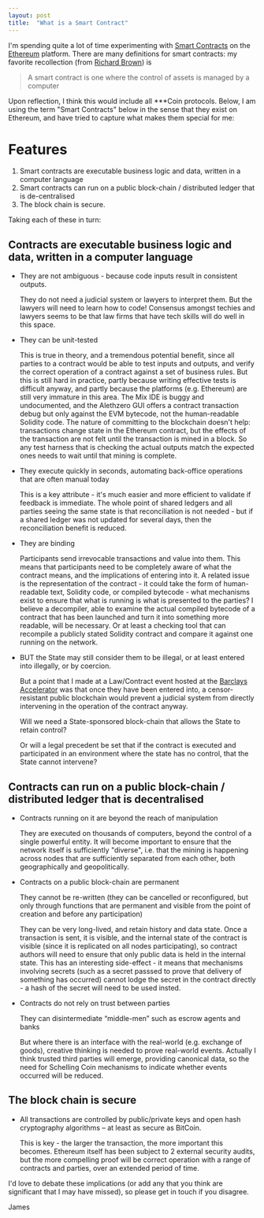 ```yaml
---
layout: post
title:  "What is a Smart Contract"
---
```


I'm spending quite a lot of time experimenting with [Smart Contracts](https://en.wikipedia.org/wiki/Smart_contract) on the [Ethereum](https://www.ethereum.org/) platform. There are many definitions for smart contracts: my favorite recollection (from [Richard Brown](http://gendal.me)) is 

> A smart contract is one where the control of assets is managed by a computer

Upon reflection, I think this would include all ***Coin protocols. Below, I am using the term "Smart Contracts" below in the sense that they exist on Ethereum, and have tried to capture what makes them special for me:

Features
========
1. Smart contracts are executable business logic and data, written in a computer language
2. Smart contracts can run on a public block-chain / distributed ledger that is de-centralised
3. The block chain is secure.
 
Taking each of these in turn:

Contracts are executable business logic and data, written in a computer language
--------------------------------------------------------------------------------

*	They are not ambiguous - because code inputs result in consistent outputs.

	They do not need a judicial system or lawyers to interpret them. But the lawyers will need to learn how to code! Consensus amongst techies and lawyers seems to be that law firms that have tech skills will do well in this space.

*	They can be unit-tested

	This is true in theory, and a tremendous potential benefit, since all parties to a contract would be able to test inputs and outputs, and verify the correct operation of a contract against a set of business rules. But this is still hard in practice, partly because writing effective tests is difficult anyway, and partly because the platforms (e.g. Ethereum) are still very immature in this area. The Mix IDE is buggy and undocumented, and the Alethzero GUI offers a contract transaction debug but only against the EVM bytecode, not the human-readable Solidity code. The nature of committing to the blockchain doesn't help: transactions change state in the Ethereum contract, but the effects of the transaction are not felt until the transaction is mined in a block. So any test harness that is checking the actual outputs match the expected ones needs to wait until that mining is complete.

*	They execute quickly in seconds, automating back-office operations that are often manual today

	This is a key attribute - it's much easier and more efficient to validate if feedback is immediate. The whole point of shared ledgers and all parties seeing the same state is that reconciliation is not needed - but if a shared ledger was not updated for several days, then the reconciliation benefit is reduced.

*	They are binding

	Participants send irrevocable transactions and value into them. This means that participants need to be completely aware of what the contract means, and the implications of entering into it. A related issue is the representation of the contract - it could take the form of human-readable text, Solidity code, or compiled bytecode - what mechanisms exist to ensure that what is running is what is presented to the parties? I believe a decompiler, able to examine the actual compiled bytecode of a contract that has been launched and turn it into something more readable, will be necessary. Or at least a checking tool that can recompile a publicly stated Solidity contract and compare it against one running on the network.
   
*	BUT the State may still consider them to be illegal, or at least entered into illegally, or by coercion. 
	
	But a point that I made at a Law/Contract event hosted at the [Barclays Accelerator](http://www.barclaysaccelerator.com/#/home/) was that once they have been entered into, a censor-resistant public blockchain would prevent a judicial system from directly intervening in the operation of the contract anyway.
	
	Will we need a State-sponsored block-chain that allows the State to retain control?
	
	Or will a legal precedent be set that if the contract is executed and participated in an environment where the state has no control, that the State cannot intervene?

Contracts can run on a public block-chain / distributed ledger that is decentralised
--------------------------------------------------------------------------------

*	Contracts running on it are beyond the reach of manipulation

	They are executed on thousands of computers, beyond the control of a single powerful entity. It will become important to ensure that the network itself is sufficiently "diverse", i.e. that the mining is happening across nodes that are sufficiently separated from each other, both geographically and geopolitically.

*	Contracts on a public block-chain are permanent

	They cannot be re-written (they can be cancelled or reconfigured, but only through functions that are permanent and visible from the point of creation and before any participation)

	They can be very long-lived, and retain history and data state. Once a transaction is sent, it is visible, and the internal state of the contract is visible (since it is replicated on all nodes participating), so contract authors will need to ensure that only public data is held in the internal state. This has an interesting side-effect - it means that mechanisms involving secrets (such as a secret passsed to prove that delivery of something has occurred) cannot lodge the secret in the contract directly - a hash of the secret will need to be used insted.

*	Contracts do not rely on trust between parties

	They can disintermediate “middle-men” such as escrow agents and banks

	But where there is an interface with the real-world (e.g. exchange of goods), creative thinking is needed to prove real-world events. Actually I think trusted third parties will emerge, providing canonical data, so the need for Schelling Coin mechanisms to indicate whether events occurred will be reduced.

The block chain is secure
--------------------------------------------------------------------------------

*	All transactions are controlled by public/private keys and open hash cryptography algorithms – at least as secure as BitCoin. 

	This is key  - the larger the transaction, the more important this becomes. Ethereum itself has been subject to 2 external security audits, but the more compelling proof will be correct operation with a range of contracts and parties, over an extended period of time.


I'd love to debate these implications (or add any that you think are significant that I may have missed), so please get in touch if you disagree.

James
